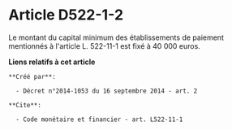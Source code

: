 # Article D522-1-2

Le montant du capital minimum des établissements de paiement mentionnés à l'article L. 522-11-1 est fixé à 40 000 euros.

**Liens relatifs à cet article**

	**Créé par**:

	  - Décret n°2014-1053 du 16 septembre 2014 - art. 2

	**Cite**:

	  - Code monétaire et financier - art. L522-11-1

